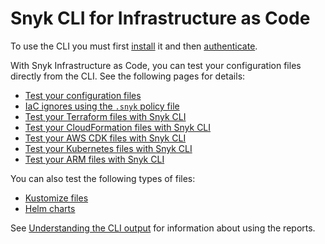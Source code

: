 # Snyk CLI for Infrastructure as Code

To use the CLI you must first [install](../../../snyk-cli/install-the-snyk-cli/) it and then [authenticate](broken-reference).

With Snyk Infrastructure as Code, you can test your configuration files directly from the CLI. See the following pages for details:

* [Test your configuration files](test-your-configuration-files.md)
* [IaC ignores using the `.snyk` policy file](iac-ignores-using-the-.snyk-policy-file.md)
* [Test your Terraform files with Snyk CLI](test-your-terraform-files-with-the-cli-tool.md)
* [Test your CloudFormation files with Snyk CLI](test-your-cloudformation-files-with-cli-tool.md)
* [Test your AWS CDK files with Snyk CLI](test-your-aws-cdk-files-with-our-cli-tool.md)
* [Test your Kubernetes files with Snyk CLI](test-your-kubernetes-files-with-our-cli-tool.md)
* [Test your ARM files with Snyk CLI](test-your-arm-files-with-the-cli-tool.md)

You can also test the following types of files:

* [Kustomize files](test-your-arm-files-with-the-cli-tool.md)
* [Helm charts](test-your-helm-charts-with-our-cli-tool.md)

See [Understanding the CLI output](understanding-configuration-scan-issues.md) for information about using the reports.
